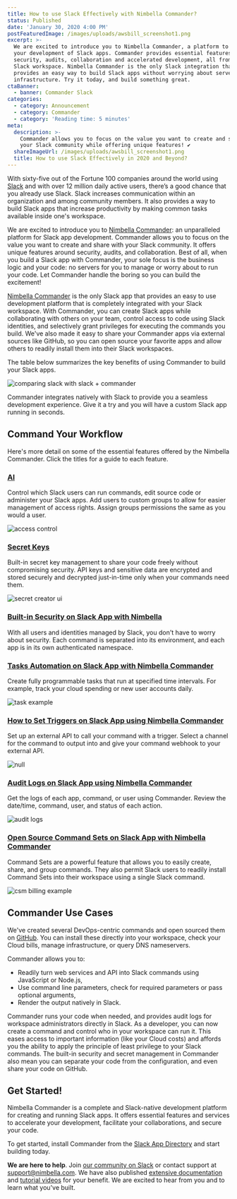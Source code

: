 ```yaml
---
title: How to use Slack Effectively with Nimbella Commander?
status: Published
date: 'January 30, 2020 4:00 PM'
postFeaturedImage: /images/uploads/awsbill_screenshot1.png
excerpt: >-
  We are excited to introduce you to Nimbella Commander, a platform to level-up
  your development of Slack apps. Commander provides essential features around
  security, audits, collaboration and accelerated development, all from your
  Slack workspace. Nimbella Commander is the only Slack integration that
  provides an easy way to build Slack apps without worrying about servers or
  infrastructure. Try it today, and build something great.
ctaBanner:
  - banner: Commander Slack
categories:
  - category: Announcement
  - category: Commander
  - category: 'Reading time: 5 minutes'
meta:
  description: >-
    Commander allows you to focus on the value you want to create and share with
    your Slack community while offering unique features! ✔
  shareImageUrl: /images/uploads/awsbill_screenshot1.png
  title: How to use Slack Effectively in 2020 and Beyond?
---
```

With sixty-five out of the Fortune 100 companies around the world using [Slack](https://slack.com/about) and with over 12 million daily active users, there’s a good chance that you already use Slack. Slack increases communication within an organization and among community members. It also provides a way to build Slack apps that increase productivity by making common tasks available inside one's workspace.

We are excited to introduce you to [Nimbella Commander](https://nimbella.com/integrations/commander): an unparalleled platform for Slack app development. Commander allows you to focus on the value you want to create and share with your Slack community. It offers unique features around security, audits, and collaboration. Best of all, when you build a Slack app with Commander, your sole focus is the business logic and your code: no servers for you to manage or worry about to run your code. Let Commander handle the boring so you can build the excitement! 

[Nimbella Commander](https://nimbella.com/integrations/commander) is the only Slack app that provides an easy to use development platform that is completely integrated with your Slack workspace. With Commander, you can create Slack apps while collaborating with others on your team, control access to code using Slack identities, and selectively grant privileges for executing the commands you build. We've also made it easy to share your Commander apps via external sources like GitHub, so you can open source your favorite apps and allow others to readily install them into their Slack workspaces.

The table below summarizes the key benefits of using Commander to build your Slack apps.

![comparing slack with slack + commander](/images/uploads/product_table.png)&nbsp;

Commander integrates natively with Slack to provide you a seamless development experience. Give it a try and you will have a custom Slack app running in seconds.

## Command Your Workflow

Here's more detail on some of the essential features offered by the Nimbella Commander. Click the titles for a guide to each feature.

### [Al](https://nimbella.com/docs/commander/slack/guide#create-manage-user-roles-groups)

Control which Slack users can run commands, edit source code or administer your Slack apps. Add users to custom groups to allow for easier management of access rights. Assign groups permissions the same as you would a user.

![access control](/images/uploads/nc-echo.png)

### [Secret Keys](https://nimbella.com/docs/commander/slack/guide#secrets)

Built-in secret key management to share your code freely without compromising security. API keys and sensitive data are encrypted and stored securely and decrypted just-in-time only when your commands need them.

![secret creator ui](/images/uploads/screen-shot-2020-01-21-at-5.14.06-pm.png)

### [Built-in Security on Slack App with Nimbella](https://nimbella.com/docs/commander/slack/guide#security)

With all users and identities managed by Slack, you don't have to worry about security. Each command is separated into its environment, and each app is in its own authenticated namespace.

### [Tasks Automation on Slack App with Nimbella Commander](https://nimbella.com/docs/commander/slack/guide#tasks)

Create fully programmable tasks that run at specified time intervals. For example, track your cloud spending or new user accounts daily.

![task example](/images/uploads/task-correct.png)

### [How to Set Triggers on Slack App using Nimbella Commander](https://nimbella.com/docs/commander/slack/guide#triggers)

Set up an external API to call your command with a trigger. Select a channel for the command to output into and give your command webhook to your external API.

![null](/images/uploads/trigger.png)

### [Audit Logs on Slack App using Nimbella Commander](https://nimbella.com/docs/commander/slack/guide#logs)

Get the logs of each app, command, or user using Commander. Review the date/time, command, user, and status of each action.

![audit logs](/images/uploads/user-log.png)

### [Open Source Command Sets on Slack App with Nimbella Commander](https://nimbella.com/docs/commander/slack/guide#command-sets)

Command Sets are a powerful feature that allows you to easily create, share, and group commands. They also permit Slack users to readily install Command Sets into their workspace using a single Slack command.

![csm billing example](/images/uploads/install-new.png)

## Commander Use Cases

We've created several DevOps-centric commands and open sourced them on [GitHub](https://github.com/nimbella/command-sets). You can install these directly into your workspace, check your Cloud bills, manage infrastructure, or query DNS nameservers.

Commander allows you to:

* Readily turn web services and API into Slack commands using JavaScript or Node.js,
* Use command line parameters, check for required parameters or pass optional arguments,
* Render the output natively in Slack.

Commander runs your code when needed, and provides audit logs for workspace administrators directly in Slack. As a developer, you can now create a command and control who in your workspace can run it. This eases access to important information (like your Cloud costs) and affords you the ability to apply the principle of least privilege to your Slack commands. The built-in security and secret management in Commander also mean you can separate your code from the configuration, and even share your code on GitHub.

## Get Started!

Nimbella Commander is a complete and Slack-native development platform for creating and running Slack apps. It offers essential features and services to accelerate your development, facilitate your collaborations, and secure your code.

To get started, install Commander from the [Slack App Directory](https://slack.com/apps/AS833QXL0-nimbella-commander) and start building today.

**We are here to help**. Join [our community on Slack](https://nimbella-community.slack.com/join/shared_invite/enQtNjg1NzE1OTE3MDI4LWRmOTE0ODVmYzMzODMxNWQ5MDIyMTMxOWZlOTY4NGMxNWUwMmFkM2E2MjRjYWZlNDE1OTUyMjFhNDAyYjZhZDc) or contact support at support@nimbella.com. We have also published [extensive documentation](https://nimbella.com/docs/commander/slack/overview) and [tutorial videos](https://www.youtube.com/playlist?list=PLaghz1na_byZh_6kAu75UpVLaUWipkXc-) for your benefit. We are excited to hear from you and to learn what you've built.
